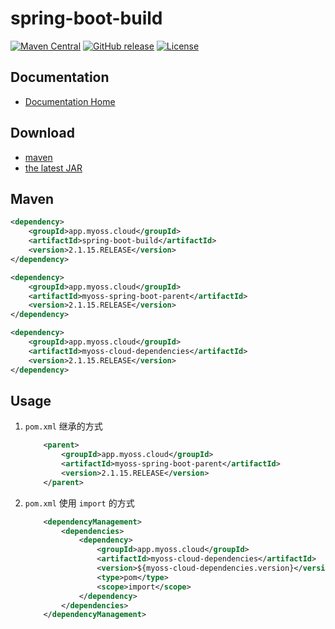 # spring-boot-build

[![Maven Central](https://img.shields.io/maven-central/v/app.myoss.cloud/spring-boot-build.svg)](https://maven-badges.herokuapp.com/maven-central/app.myoss.cloud/spring-boot-build/)
[![GitHub release](https://img.shields.io/github/release/myoss-cloud/spring-boot-build.svg)](https://github.com/myoss-cloud/spring-boot-build/releases)
[![License](https://img.shields.io/badge/license-Apache%202-4EB1BA.svg)](https://www.apache.org/licenses/LICENSE-2.0.html)

## Documentation

- [Documentation Home](https://cloud-docs.myoss.app/artifact-version/manage-dependencies.html)

## Download

- [maven][1]
- [the latest JAR][2]  

[1]: http://repo1.maven.org/maven2/app/myoss/cloud/spring-boot-build/  
[2]: https://search.maven.org/remote_content?g=app.myoss.cloud&a=spring-boot-build&v=LATEST

## Maven

```xml
<dependency>
    <groupId>app.myoss.cloud</groupId>
    <artifactId>spring-boot-build</artifactId>
    <version>2.1.15.RELEASE</version>
</dependency>
```

```xml
<dependency>
    <groupId>app.myoss.cloud</groupId>
    <artifactId>myoss-spring-boot-parent</artifactId>
    <version>2.1.15.RELEASE</version>
</dependency>
```

```xml
<dependency>
    <groupId>app.myoss.cloud</groupId>
    <artifactId>myoss-cloud-dependencies</artifactId>
    <version>2.1.15.RELEASE</version>
</dependency>
```

## Usage

1. `pom.xml` 继承的方式

    ```xml
        <parent>
            <groupId>app.myoss.cloud</groupId>
            <artifactId>myoss-spring-boot-parent</artifactId>
            <version>2.1.15.RELEASE</version>
        </parent>
    ```

2. `pom.xml` 使用 `import` 的方式

    ```xml
        <dependencyManagement>
            <dependencies>
                <dependency>
                    <groupId>app.myoss.cloud</groupId>
                    <artifactId>myoss-cloud-dependencies</artifactId>
                    <version>${myoss-cloud-dependencies.version}</version>
                    <type>pom</type>
                    <scope>import</scope>
                </dependency>
            </dependencies>
        </dependencyManagement>
    ```